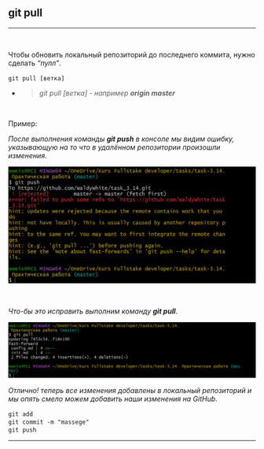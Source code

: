 ## git pull
---
<br>

Чтобы обновить локальный репозиторий до последнего коммита, нужно сделать *“пулл”*.

```bash=
git pull [ветка]
```
- >*git pull [ветка] - например **origin master***

<br>

 Пример:

*После выполнения команды **git push** в консоле мы видим ошибку, указывающую на то что в удалённом репозитории произошли изменения*.

![git push error](git.pull.error.PNG)

<br>

*Что-бы это исправить выполним команду **git pull***.

![git pull](git.pull.PNG)

*Отлично! теперь все изменения добавлены в локальный репозиторий и мы опять смело можем добавить наши изменения на GitHub*.

```bash=
git add
git commit -m "massege"
git push
```

---
